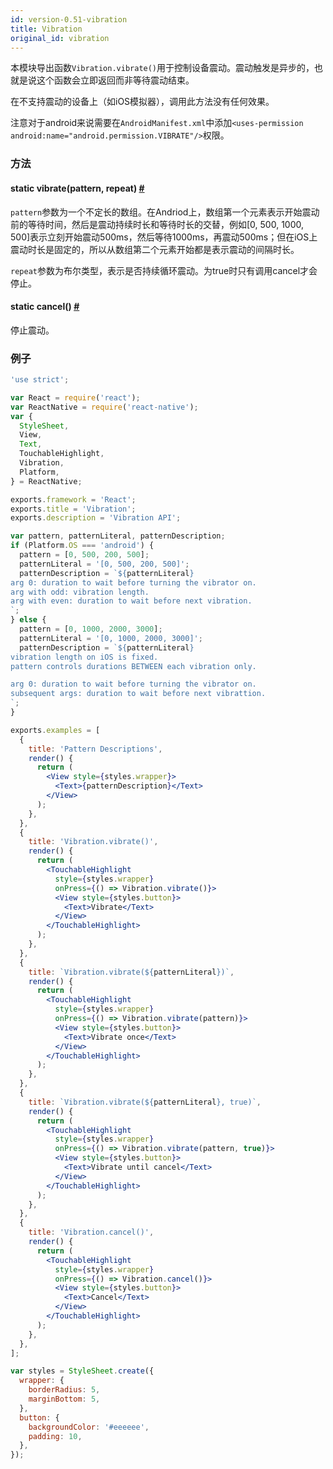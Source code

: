 ```yaml
---
id: version-0.51-vibration
title: Vibration
original_id: vibration
---
```


本模块导出函数`Vibration.vibrate()`用于控制设备震动。震动触发是异步的，也就是说这个函数会立即返回而非等待震动结束。

在不支持震动的设备上（如iOS模拟器），调用此方法没有任何效果。

注意对于android来说需要在`AndroidManifest.xml`中添加`<uses-permission android:name="android.permission.VIBRATE"/>`权限。

### 方法

<div class="props">
	<div class="prop">
		<h4 class="methodTitle"><a class="anchor" name="vibrate"></a><span class="methodType">static </span>vibrate<span class="methodType">(pattern, repeat)</span> <a class="hash-link" href="#vibrate">#</a>
		</h4>
		<div>
		<p><code>pattern</code>参数为一个不定长的数组。在Andriod上，数组第一个元素表示开始震动前的等待时间，然后是震动持续时长和等待时长的交替，例如[0, 500, 1000, 500]表示立刻开始震动500ms，然后等待1000ms，再震动500ms；但在iOS上震动时长是固定的，所以从数组第二个元素开始都是表示震动的间隔时长。</p>
		<p><code>repeat</code>参数为布尔类型，表示是否持续循环震动。为true时只有调用cancel才会停止。</p>
		</div>
	</div>
	<div class="prop">
		<h4 class="methodTitle"><a class="anchor" name="cancel"></a><span class="methodType">static </span>cancel<span class="methodType">()</span> <a class="hash-link" href="#cancel">#</a>
		</h4>
	<div><p>停止震动。</p></div>
	</div>
</div>

### 例子

```jsx  
'use strict';

var React = require('react');
var ReactNative = require('react-native');
var {
  StyleSheet,
  View,
  Text,
  TouchableHighlight,
  Vibration,
  Platform,
} = ReactNative;

exports.framework = 'React';
exports.title = 'Vibration';
exports.description = 'Vibration API';

var pattern, patternLiteral, patternDescription;
if (Platform.OS === 'android') {
  pattern = [0, 500, 200, 500];
  patternLiteral = '[0, 500, 200, 500]';
  patternDescription = `${patternLiteral}
arg 0: duration to wait before turning the vibrator on.
arg with odd: vibration length.
arg with even: duration to wait before next vibration.
`;
} else {
  pattern = [0, 1000, 2000, 3000];
  patternLiteral = '[0, 1000, 2000, 3000]';
  patternDescription = `${patternLiteral}
vibration length on iOS is fixed.
pattern controls durations BETWEEN each vibration only.

arg 0: duration to wait before turning the vibrator on.
subsequent args: duration to wait before next vibrattion.
`;
}

exports.examples = [
  {
    title: 'Pattern Descriptions',
    render() {
      return (
        <View style={styles.wrapper}>
          <Text>{patternDescription}</Text>
        </View>
      );
    },
  },
  {
    title: 'Vibration.vibrate()',
    render() {
      return (
        <TouchableHighlight
          style={styles.wrapper}
          onPress={() => Vibration.vibrate()}>
          <View style={styles.button}>
            <Text>Vibrate</Text>
          </View>
        </TouchableHighlight>
      );
    },
  },
  {
    title: `Vibration.vibrate(${patternLiteral})`,
    render() {
      return (
        <TouchableHighlight
          style={styles.wrapper}
          onPress={() => Vibration.vibrate(pattern)}>
          <View style={styles.button}>
            <Text>Vibrate once</Text>
          </View>
        </TouchableHighlight>
      );
    },
  },
  {
    title: `Vibration.vibrate(${patternLiteral}, true)`,
    render() {
      return (
        <TouchableHighlight
          style={styles.wrapper}
          onPress={() => Vibration.vibrate(pattern, true)}>
          <View style={styles.button}>
            <Text>Vibrate until cancel</Text>
          </View>
        </TouchableHighlight>
      );
    },
  },
  {
    title: 'Vibration.cancel()',
    render() {
      return (
        <TouchableHighlight
          style={styles.wrapper}
          onPress={() => Vibration.cancel()}>
          <View style={styles.button}>
            <Text>Cancel</Text>
          </View>
        </TouchableHighlight>
      );
    },
  },
];

var styles = StyleSheet.create({
  wrapper: {
    borderRadius: 5,
    marginBottom: 5,
  },
  button: {
    backgroundColor: '#eeeeee',
    padding: 10,
  },
});
```